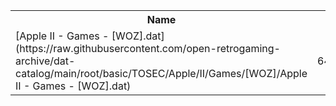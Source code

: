 <table>
<tr><th>Name</th><th>Size</th></tr>
<tr><td>[Apple II - Games - [WOZ].dat](https://raw.githubusercontent.com/open-retrogaming-archive/dat-catalog/main/root/basic/TOSEC/Apple/II/Games/[WOZ]/Apple II - Games - [WOZ].dat)</td><td>647406</td></tr>
</table>

